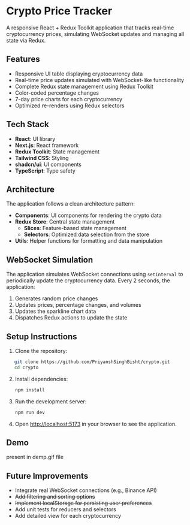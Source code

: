 # Crypto Price Tracker

A responsive React + Redux Toolkit application that tracks real-time cryptocurrency prices, simulating WebSocket updates and managing all state via Redux.

## Features

- Responsive UI table displaying cryptocurrency data
- Real-time price updates simulated with WebSocket-like functionality
- Complete Redux state management using Redux Toolkit
- Color-coded percentage changes
- 7-day price charts for each cryptocurrency
- Optimized re-renders using Redux selectors

## Tech Stack

- **React**: UI library
- **Next.js**: React framework
- **Redux Toolkit**: State management
- **Tailwind CSS**: Styling
- **shadcn/ui**: UI components
- **TypeScript**: Type safety

## Architecture

The application follows a clean architecture pattern:

- **Components**: UI components for rendering the crypto data
- **Redux Store**: Central state management
  - **Slices**: Feature-based state management
  - **Selectors**: Optimized data selection from the store
- **Utils**: Helper functions for formatting and data manipulation

## WebSocket Simulation

The application simulates WebSocket connections using `setInterval` to periodically update the cryptocurrency data. Every 2 seconds, the application:

1. Generates random price changes
2. Updates prices, percentage changes, and volumes
3. Updates the sparkline chart data
4. Dispatches Redux actions to update the state

## Setup Instructions

1. Clone the repository:
```bash
   git clone https://github.com/PriyanshSinghBisht/crypto.git
   cd crypto
   ```

2. Install dependencies:
   ```bash
   npm install
   ```
  
3. Run the development server:
   ```bash
   npm run dev
   ```

5. Open [http://localhost:5173](http://localhost:5173) in your browser to see the application.

## Demo
present in demp.gif file

## Future Improvements

- Integrate real WebSocket connections (e.g., Binance API)
- ~~Add filtering and sorting options~~
- ~~Implement localStorage for persisting user preferences~~
- Add unit tests for reducers and selectors
- Add detailed view for each cryptocurrency
